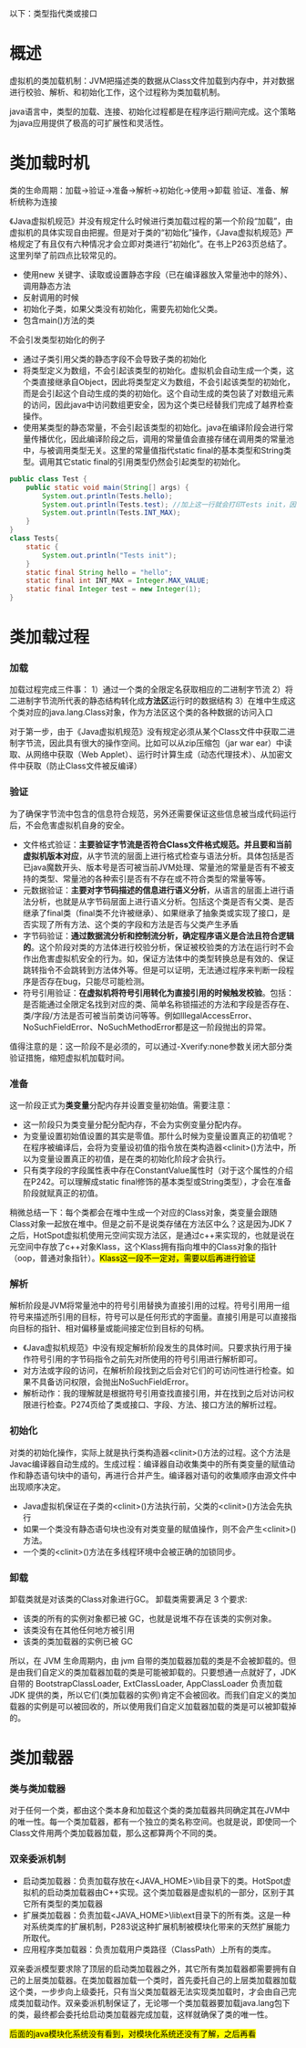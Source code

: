 以下：类型指代类或接口
# 概述
虚拟机的类加载机制：JVM把描述类的数据从Class文件加载到内存中，并对数据进行校验、解析、和初始化工作，这个过程称为类加载机制。

java语言中，类型的加载、连接、初始化过程都是在程序运行期间完成。这个策略为java应用提供了极高的可扩展性和灵活性。

# 类加载时机
类的生命周期：加载->验证->准备->解析->初始化->使用->卸载
验证、准备、解析统称为连接

《Java虚拟机规范》并没有规定什么时候进行类加载过程的第一个阶段“加载”，由虚拟机的具体实现自由把握。但是对于类的“初始化”操作，《Java虚拟机规范》严格规定了有且仅有六种情况才会立即对类进行“初始化”。在书上P263页总结了。这里列举了前四点比较常见的。
* 使用new 关键字、读取或设置静态字段（已在编译器放入常量池中的除外）、调用静态方法
* 反射调用的时候
* 初始化子类，如果父类没有初始化，需要先初始化父类。
* 包含main()方法的类

不会引发类型初始化的例子
* 通过子类引用父类的静态字段不会导致子类的初始化
* 将类型定义为数组，不会引起该类型的初始化。虚拟机会自动生成一个类，这个类直接继承自Object，因此将类型定义为数组，不会引起该类型的初始化，而是会引起这个自动生成的类的初始化。这个自动生成的类包装了对数组元素的访问，因此java中访问数组更安全，因为这个类已经替我们完成了越界检查操作。
* 使用某类型的静态常量，不会引起该类型的初始化。java在编译阶段会进行常量传播优化，因此编译阶段之后，调用的常量值会直接存储在调用类的常量池中，与被调用类型无关。这里的常量值指代static final的基本类型和String类型。调用其它static final的引用类型仍然会引起类型的初始化。
```java
public class Test {
    public static void main(String[] args) {
        System.out.println(Tests.hello);
        System.out.println(Tests.test); //加上这一行就会打印Tests init，因为引用类型除了String，其它都不会进行常量传播优化
        System.out.println(Tests.INT_MAX);
    }
}
class Tests{
    static {
        System.out.println("Tests init");
    }
    static final String hello = "hello";
    static final int INT_MAX = Integer.MAX_VALUE;
    static final Integer test = new Integer(1);
}
```
# 类加载过程
### 加载
加载过程完成三件事：
1）通过一个类的全限定名获取相应的二进制字节流
2）将二进制字节流所代表的静态结构转化成**方法区**运行时的数据结构
3）在堆中生成这个类对应的java.lang.Class对象，作为方法区这个类的各种数据的访问入口

对于第一步，由于《Java虚拟机规范》没有规定必须从某个Class文件中获取二进制字节流，因此具有很大的操作空间。比如可以从zip压缩包（jar war ear）中读取、从网络中获取（Web Applet）、运行时计算生成（动态代理技术）、从加密文件中获取（防止Class文件被反编译）

### 验证
为了确保字节流中包含的信息符合规范，另外还需要保证这些信息被当成代码运行后，不会危害虚拟机自身的安全。
* 文件格式验证：**主要验证字节流是否符合Class文件格式规范。并且要和当前虚拟机版本对应**，从字节流的层面上进行格式检查与语法分析。具体包括是否已java魔数开头、版本号是否可被当前JVM处理、常量池的常量是否有不被支持的类型、常量池的各种索引是否有不存在或不符合类型的常量等等。
* 元数据验证：**主要对字节码描述的信息进行语义分析**，从语言的层面上进行语法分析，也就是从字节码层面上进行语义分析。包括这个类是否有父类、是否继承了final类（final类不允许被继承）、如果继承了抽象类或实现了接口，是否实现了所有方法、这个类的字段和方法是否与父类产生矛盾
* 字节码验证：**通过数据流分析和控制流分析，确定程序语义是合法且符合逻辑的**。这个阶段对类的方法体进行校验分析，保证被校验类的方法在运行时不会作出危害虚拟机安全的行为。如，保证方法体中的类型转换总是有效的、保证跳转指令不会跳转到方法体外等。但是可以证明，无法通过程序来判断一段程序是否存在bug，只能尽可能检测。
* 符号引用验证：**在虚拟机将符号引用转化为直接引用的时候触发校验**。包括：是否能通过全限定名找到对应的类、简单名称锁描述的方法和字段是否存在、类/字段/方法是否可被当前类访问等等。例如IllegalAccessError、NoSuchFieldError、NoSuchMethodError都是这一阶段抛出的异常。

值得注意的是：这一阶段不是必须的，可以通过-Xverify:none参数关闭大部分类验证措施，缩短虚拟机加载时间。

### 准备
这一阶段正式为**类变量**分配内存并设置变量初始值。需要注意：
* 这一阶段只为类变量分配分配内存，不会为实例变量分配内存。
* 为变量设置初始值设置的其实是零值。那什么时候为变量设置真正的初值呢？在程序被编译后，会将为变量设初值的指令放在类构造器\<clinit\>()方法中，所以为变量设置真正的初值，是在类的初始化阶段才会执行。
* 只有类字段的字段属性表中存在ConstantValue属性时（对于这个属性的介绍在P242。可以理解成static final修饰的基本类型或String类型），才会在准备阶段就赋真正的初值。

稍微总结一下：每个类都会在堆中生成一个对应的Class对象，类变量会跟随Class对象一起放在堆中。但是之前不是说类存储在方法区中么？这是因为JDK 7之后，HotSpot虚拟机使用元空间实现方法区，是通过c++来实现的，也就是说在元空间中存放了c++对象Klass，这个Klass拥有指向堆中的Class对象的指针（oop，普通对象指针）。<mark>Klass这一段不一定对，需要以后再进行验证</mark>

### 解析
解析阶段是JVM将常量池中的符号引用替换为直接引用的过程。符号引用用一组符号来描述所引用的目标，符号可以是任何形式的字面量。直接引用是可以直接指向目标的指针、相对偏移量或能间接定位到目标的句柄。

* 《Java虚拟机规范》中没有规定解析阶段发生的具体时间。只要求执行用于操作符号引用的字节码指令之前先对所使用的符号引用进行解析即可。
* 对方法或字段的访问，在解析阶段找到之后会对它们的可访问性进行检查。如果不具备访问权限，会抛出NoSuchFieldError。
* 解析动作：我的理解就是根据符号引用查找直接引用，并在找到之后对访问权限进行检查。P274页给了类或接口、字段、方法、接口方法的解析过程。

### 初始化
对类的初始化操作，实际上就是执行类构造器\<clinit\>()方法的过程。这个方法是Javac编译器自动生成的。生成过程：编译器自动收集类中的所有类变量的赋值动作和静态语句块中的语句，再进行合并产生。编译器对语句的收集顺序由源文件中出现顺序决定。
* Java虚拟机保证在子类的\<clinit\>()方法执行前，父类的\<clinit\>()方法会先执行
* 如果一个类没有静态语句块也没有对类变量的赋值操作，则不会产生\<clinit\>()方法。
* 一个类的\<clinit\>()方法在多线程环境中会被正确的加锁同步。

### 卸载
卸载类就是对该类的Class对象进行GC。
卸载类需要满足 3 个要求:

* 该类的所有的实例对象都已被 GC，也就是说堆不存在该类的实例对象。
* 该类没有在其他任何地方被引用
* 该类的类加载器的实例已被 GC

所以，在 JVM 生命周期内，由 jvm 自带的类加载器加载的类是不会被卸载的。但是由我们自定义的类加载器加载的类是可能被卸载的。只要想通一点就好了，JDK 自带的 BootstrapClassLoader, ExtClassLoader, AppClassLoader 负责加载 JDK 提供的类，所以它们(类加载器的实例)肯定不会被回收。而我们自定义的类加载器的实例是可以被回收的，所以使用我们自定义加载器加载的类是可以被卸载掉的。

# 类加载器
### 类与类加载器
对于任何一个类，都由这个类本身和加载这个类的类加载器共同确定其在JVM中的唯一性。每一个类加载器，都有一个独立的类名称空间。也就是说，即使同一个Class文件用两个类加载器加载，那么这都算两个不同的类。

### 双亲委派机制
* 启动类加载器：负责加载存放在\<JAVA_HOME\>\lib目录下的类。HotSpot虚拟机的启动类加载器由C++实现。这个类加载器是虚拟机的一部分，区别于其它所有类型的类加载器
* 扩展类加载器：负责加载\<JAVA_HOME\>\lib\ext目录下的所有类。这是一种对系统类库的扩展机制，P283说这种扩展机制被模块化带来的天然扩展能力所取代。
* 应用程序类加载器：负责加载用户类路径（ClassPath）上所有的类库。

双亲委派模型要求除了顶层的启动类加载器之外，其它所有类加载器都需要拥有自己的上层类加载器。在类加载器加载一个类时，首先委托自己的上层类加载器加载这个类，一步步向上级委托，只有当父类加载器无法实现类加载时，才会由自己完成类加载动作。双亲委派机制保证了，无论哪一个类加载器要加载java.lang包下的类，最终都会委托给启动类加载器完成加载，这样就确保了类的唯一性。

<mark>后面的java模块化系统没有看到，对模块化系统还没有了解，之后再看</mark>

